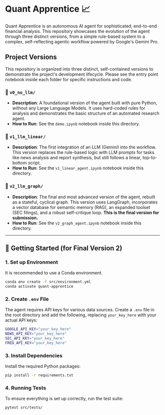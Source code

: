 # Quant Apprentice 📈

Quant Apprentice is an autonomous AI agent for sophisticated, end-to-end financial analysis.
This repository showcases the evolution of the agent through three distinct versions, from a simple
rule-based system to a complex, self-reflecting agentic workflow powered by Google's Gemini Pro.

## Project Versions

This repository is organized into three distinct, self-contained versions to demonstrate the project's 
development lifecycle. Please see the entry point notebook inside each folder for specific instructions and code.

### 📁 `v0_no_llm/`

* **Description**: A foundational version of the agent built with pure Python, without any Large Language Models. 
It uses hard-coded rules for analysis and demonstrates the basic structure of an automated research agent.
* **How to Run**: See the `demo.ipynb` notebook inside this directory.

### 📁 `v1_llm_linear/`

* **Description**: The first integration of an LLM (Gemini) into the workflow. 
This version replaces the rule-based logic with LLM prompts for tasks like news analysis and report synthesis, 
but still follows a linear, top-to-bottom script.
* **How to Run**: See the `v1_linear_agent.ipynb` notebook inside this directory.

### 📁 `v2_llm_graph/`

* **Description**: The final and most advanced version of the agent, rebuilt as a stateful, cyclical graph.
This version uses LangGraph, incorporates a vector database for semantic memory (RAG), an expanded toolset
(SEC filings), and a robust self-critique loop. **This is the final version for submission.**
* **How to Run**: See the `v2_graph_agent.ipynb` notebook inside this directory.

---

## 🚀 Getting Started (for Final Version 2)

### 1. Set up Environment

It is recommended to use a Conda environment.

```bash
conda env create -f src/environment.yml
conda activate quant-apprentice
```

### 2. Create `.env` File

The agent requires API keys for various data sources. Create a `.env` file in the root directory and 
add the following, replacing `your_key_here` with your actual API keys:

```bash
GOOGLE_API_KEY="your_key_here"
NEWS_API_KEY="your_key_here"
SEC_API_KEY="your_key_here"
FRED_API_KEY="your_key_here"
```

### 3. Install Dependencies

Install the required Python packages:

```bash
pip install -r requirements.txt
```

### 4. Running Tests

To ensure everything is set up correctly, run the test suite:

```bash
pytest src/tests/
```
